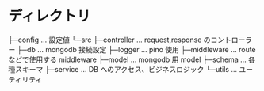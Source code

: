 # ディレクトリ

├─config ... 設定値
└─src
├─controller ... request,response のコントローラー
├─db ... mongodb 接続設定
├─logger ... pino 使用
├─middleware ... route などで使用する middleware
├─model ... mongodb 用 model
├─schema ... 各種スキーマ
├─service ... DB へのアクセス、ビジネスロジック
└─utils ... ユーティリティ
